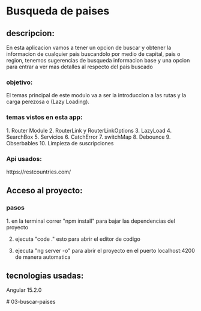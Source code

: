 # Busqueda de paises

## descripcion:
<p>
En esta aplicacion vamos a tener un opcion de buscar y obtener la informacion de cualquier pais buscandolo por medio de capital, pais o region, tenemos sugerencias de busqueda informacion base y una opcion para entrar a ver mas detalles al respecto del pais buscado
</p>

### objetivo:
<p>
El temas principal de este modulo va a ser la introduccion a las rutas y la carga perezosa o (Lazy Loading).
</p>

### temas vistos en esta app:
<p>
1. Router Module
2. RouterLink y RouterLinkOptions
3. LazyLoad 
4. SearchBox
5. Servicios
6. CatchError
7. switchMap
8. Debounce
9. Obserbables
10. Limpieza de suscripciones
</p>

### Api usados:
<p>
https://restcountries.com/
</p>

## Acceso al proyecto:
### pasos
<p>
1. en la terminal correr "npm install" para bajar las dependencias del proyecto

2. ejecuta "code ." esto para abrir el editor de codigo

3. ejecuta "ng server -o" para abrir el proyecto en el puerto localhost:4200 de manera automatica
</p>

## tecnologias usadas:
<p>
Angular 15.2.0
</p>
# 03-buscar-paises
